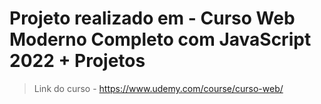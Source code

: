 # Projeto realizado em - Curso Web Moderno Completo com JavaScript 2022 + Projetos
> Link do curso - https://www.udemy.com/course/curso-web/


